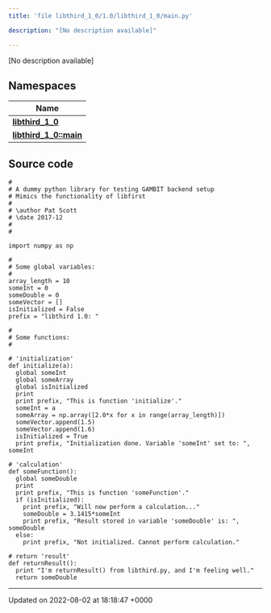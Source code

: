 ```yaml
---
title: 'file libthird_1_0/1.0/libthird_1_0/main.py'

description: "[No description available]"

---
```







[No description available]

## Namespaces

| Name           |
| -------------- |
| **[libthird_1_0](/documentation/code/darkbit_development/namespaces/namespacelibthird__1__0/)**  |
| **[libthird_1_0::main](/documentation/code/darkbit_development/namespaces/namespacelibthird__1__0_1_1main/)**  |




## Source code

```
#
# A dummy python library for testing GAMBIT backend setup
# Mimics the functionality of libfirst
#
# \author Pat Scott
# \date 2017-12
#
#

import numpy as np

#
# Some global variables:
#
array_length = 10
someInt = 0
someDouble = 0
someVector = []
isInitialized = False
prefix = "libthird 1.0: "

#
# Some functions:
#

# 'initialization'
def initialize(a):
  global someInt
  global someArray
  global isInitialized
  print
  print prefix, "This is function 'initialize'."
  someInt = a
  someArray = np.array([2.0*x for x in range(array_length)])
  someVector.append(1.5)
  someVector.append(1.6)
  isInitialized = True
  print prefix, "Initialization done. Variable 'someInt' set to: ", someInt

# 'calculation'
def someFunction():
  global someDouble
  print
  print prefix, "This is function 'someFunction'."
  if (isInitialized):
    print prefix, "Will now perform a calculation..."
    someDouble = 3.1415*someInt
    print prefix, "Result stored in variable 'someDouble' is: ", someDouble
  else:
    print prefix, "Not initialized. Cannot perform calculation."

# return 'result'
def returnResult():
  print "I'm returnResult() from libthird.py, and I'm feeling well."
  return someDouble
```


-------------------------------

Updated on 2022-08-02 at 18:18:47 +0000
